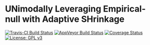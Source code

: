 
<!-- README.md is generated from README.Rmd. Please edit that file -->
UNimodally Leveraging Empirical-null with Adaptive SHrinkage
============================================================

[![Travis-CI Build Status](https://travis-ci.org/dcgerard/unleash.svg?branch=master)](https://travis-ci.org/dcgerard/unleash) [![AppVeyor Build Status](https://ci.appveyor.com/api/projects/status/github/dcgerard/unleash?branch=master&svg=true)](https://ci.appveyor.com/project/dcgerard/unleash) [![Coverage Status](https://img.shields.io/codecov/c/github/dcgerard/unleash/master.svg)](https://codecov.io/github/dcgerard/unleash?branch=master) [![License: GPL v3](https://img.shields.io/badge/License-GPL%20v3-blue.svg)](http://www.gnu.org/licenses/gpl-3.0)
